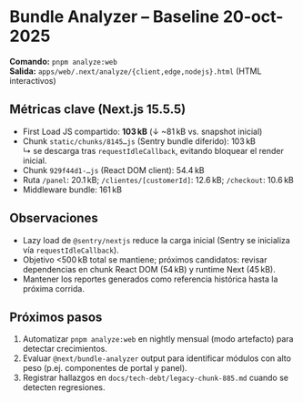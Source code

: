 # Bundle Analyzer – Baseline 20-oct-2025

**Comando:** `pnpm analyze:web`  
**Salida:** `apps/web/.next/analyze/{client,edge,nodejs}.html` (HTML interactivos)

## Métricas clave (Next.js 15.5.5)

- First Load JS compartido: **103 kB** (↓ ~81 kB vs. snapshot inicial)
- Chunk `static/chunks/8145…js` (Sentry bundle diferido): 103 kB  
  ↳ se descarga tras `requestIdleCallback`, evitando bloquear el render inicial.
- Chunk `929f44d1-…js` (React DOM client): 54.4 kB
- Ruta `/panel`: 20.1 kB; `/clientes/[customerId]`: 12.6 kB; `/checkout`: 10.6 kB
- Middleware bundle: 161 kB

## Observaciones

- Lazy load de `@sentry/nextjs` reduce la carga inicial (Sentry se inicializa vía `requestIdleCallback`).
- Objetivo <500 kB total se mantiene; próximos candidatos: revisar dependencias en chunk React DOM (54 kB) y runtime Next (45 kB).
- Mantener los reportes generados como referencia histórica hasta la próxima corrida.

## Próximos pasos

1. Automatizar `pnpm analyze:web` en nightly mensual (modo artefacto) para detectar crecimientos.
2. Evaluar `@next/bundle-analyzer` output para identificar módulos con alto peso (p.ej. componentes de portal y panel).
3. Registrar hallazgos en `docs/tech-debt/legacy-chunk-885.md` cuando se detecten regresiones.
